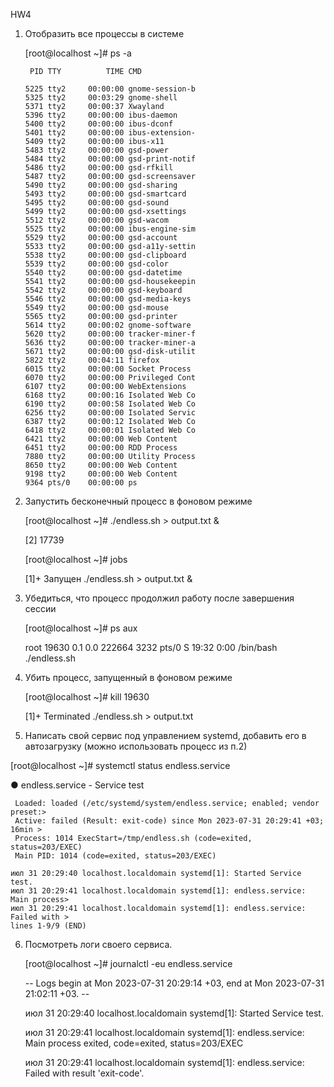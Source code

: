 HW4

1. Отобразить все процессы в системе


    [root@localhost ~]# ps -a

        PID TTY          TIME CMD
      
       5225 tty2     00:00:00 gnome-session-b
       5325 tty2     00:03:29 gnome-shell
       5371 tty2     00:00:37 Xwayland
       5396 tty2     00:00:00 ibus-daemon
       5400 tty2     00:00:00 ibus-dconf
       5401 tty2     00:00:00 ibus-extension-
       5409 tty2     00:00:00 ibus-x11
       5483 tty2     00:00:00 gsd-power
       5484 tty2     00:00:00 gsd-print-notif
       5486 tty2     00:00:00 gsd-rfkill
       5487 tty2     00:00:00 gsd-screensaver
       5490 tty2     00:00:00 gsd-sharing
       5493 tty2     00:00:00 gsd-smartcard
       5495 tty2     00:00:00 gsd-sound
       5499 tty2     00:00:00 gsd-xsettings
       5512 tty2     00:00:00 gsd-wacom
       5525 tty2     00:00:00 ibus-engine-sim
       5529 tty2     00:00:00 gsd-account
       5533 tty2     00:00:00 gsd-a11y-settin
       5538 tty2     00:00:00 gsd-clipboard
       5539 tty2     00:00:00 gsd-color
       5540 tty2     00:00:00 gsd-datetime
       5541 tty2     00:00:00 gsd-housekeepin
       5542 tty2     00:00:00 gsd-keyboard
       5546 tty2     00:00:00 gsd-media-keys
       5549 tty2     00:00:00 gsd-mouse
       5565 tty2     00:00:00 gsd-printer
       5614 tty2     00:00:02 gnome-software
       5620 tty2     00:00:00 tracker-miner-f
       5636 tty2     00:00:00 tracker-miner-a
       5671 tty2     00:00:00 gsd-disk-utilit
       5822 tty2     00:04:11 firefox
       6015 tty2     00:00:00 Socket Process
       6070 tty2     00:00:00 Privileged Cont
       6107 tty2     00:00:00 WebExtensions
       6168 tty2     00:00:16 Isolated Web Co
       6190 tty2     00:00:58 Isolated Web Co
       6256 tty2     00:00:00 Isolated Servic
       6387 tty2     00:00:12 Isolated Web Co
       6418 tty2     00:00:01 Isolated Web Co
       6421 tty2     00:00:00 Web Content
       6451 tty2     00:00:00 RDD Process
       7880 tty2     00:00:00 Utility Process
       8650 tty2     00:00:00 Web Content
       9198 tty2     00:00:00 Web Content
       9364 pts/0    00:00:00 ps

2. Запустить бесконечный процесс в фоновом режиме

   [root@localhost ~]# ./endless.sh > output.txt  &

    [2] 17739

   [root@localhost ~]# jobs
   
    [1]+  Запущен          ./endless.sh > output.txt &


3. Убедиться, что процесс продолжил работу после завершения сессии

   [root@localhost ~]# ps aux

   root       19630  0.1  0.0 222664  3232 pts/0    S    19:32   0:00 /bin/bash ./endless.sh

4. Убить процесс, запущенный в фоновом режиме

   [root@localhost ~]# kill 19630
   
   [1]+  Terminated              ./endless.sh > output.txt

5. Написать свой сервис под управлением systemd, добавить его в автозагрузку (можно использовать процесс из п.2)

  [root@localhost ~]# systemctl status endless.service
  
  ● endless.service - Service test
  
     Loaded: loaded (/etc/systemd/system/endless.service; enabled; vendor preset:>
     Active: failed (Result: exit-code) since Mon 2023-07-31 20:29:41 +03; 16min >
     Process: 1014 ExecStart=/tmp/endless.sh (code=exited, status=203/EXEC)
     Main PID: 1014 (code=exited, status=203/EXEC)

    июл 31 20:29:40 localhost.localdomain systemd[1]: Started Service test.
    июл 31 20:29:41 localhost.localdomain systemd[1]: endless.service: Main process>
    июл 31 20:29:41 localhost.localdomain systemd[1]: endless.service: Failed with >
    lines 1-9/9 (END)


6. Посмотреть логи своего сервиса.

   [root@localhost ~]# journalctl -eu endless.service

    -- Logs begin at Mon 2023-07-31 20:29:14 +03, end at Mon 2023-07-31 21:02:11 +03. --
   
    июл 31 20:29:40 localhost.localdomain systemd[1]: Started Service test.
   
    июл 31 20:29:41 localhost.localdomain systemd[1]: endless.service: Main process exited, code=exited, status=203/EXEC
   
    июл 31 20:29:41 localhost.localdomain systemd[1]: endless.service: Failed with result 'exit-code'.
